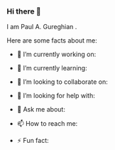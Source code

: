 ### Hi there 👋

I am Paul A. Gureghian .

Here are some facts about me:

- 🔭 I’m currently working on:  

- 🌱 I’m currently learning: 

- 👯 I’m looking to collaborate on: 

- 🤔 I’m looking for help with:

- 💬 Ask me about: 

- 📫 How to reach me: 

- ⚡ Fun fact:  